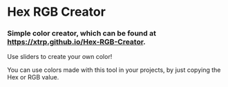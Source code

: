 # Hex RGB Creator
### Simple color creator, which can be found at https://xtrp.github.io/Hex-RGB-Creator.
Use sliders to create your own color!

You can use colors made with this tool in your projects, by just copying the Hex or RGB value.
